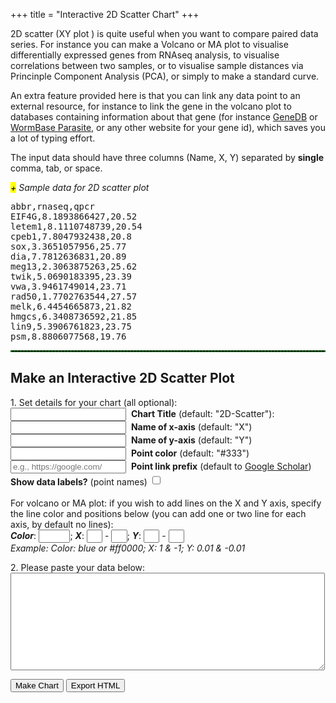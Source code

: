 +++
title = "Interactive 2D Scatter Chart"
+++
<div>
<p>2D scatter (XY plot ) is quite useful when you want to compare paired data series. For instance you can make a Volcano or MA plot to visualise differentially expressed genes from RNAseq analysis, to visualise correlations between two samples, or to visualise sample distances via Princinple Component Analysis (PCA), or simply to make a standard curve. </p>

<p>An extra feature provided here is that you can link any data point to an external resource, for instance to link the gene in the volcano plot to databases containing information about that gene (for instance <a href="http://www.genedb.org/Homepage" target="_blank">GeneDB</a> or <a href="http://parasite.wormbase.org/index.html" target="_blank">WormBase Parasite</a>, or any other website for your gene id), which saves you a lot of typing effort.</p> 

<p>The input data should have three columns (Name, X, Y) separated by <strong>single</strong> comma, tab, or space.</p>

<span class="csv-toggle"><em><mark>+</mark> Sample data for 2D scatter plot</em></span>
<span class="csv-example" style="width: 100%">
<pre>
abbr,rnaseq,qpcr
EIF4G,8.1893866427,20.52
letem1,8.1110748739,20.54
cpeb1,7.8047932438,20.8
sox,3.3651057956,25.77
dia,7.7812636831,20.89
meg13,2.3063875263,25.62
twik,5.0690183395,23.39
vwa,3.9461749014,23.71
rad50,1.7702763544,27.57
melk,6.4454665873,21.82
hmgcs,6.3408736592,21.85
lin9,5.3906761823,23.75
psm,8.8806077568,19.76
</pre></span>
<script>
function main() {
  $('.csv-example').hide();
  $('.csv-toggle').on('click', function() {
    $(this).toggleClass('active');
    $(this).next().slideToggle(400);
  });
}
$(document).ready(main);
</script>

<hr style="border: 1px dashed #008800">

<h2>Make an Interactive 2D Scatter Plot</h2>

<form>
<p>1. Set details for your chart (all optional):<br>
<input type="text" name="mtitle">&nbsp;&nbsp;<strong>Chart Title</strong> (default: "2D-Scatter"):<br> 
<input type="text" name="xaxis">&nbsp;&nbsp;<strong>Name of x-axis</strong> (default: "X")<br>
<input type="text" name="yaxis">&nbsp;&nbsp;<strong>Name of y-axis</strong> (default: "Y")<br> 
<input type="text" name="pcolor">&nbsp;&nbsp;<strong>Point color</strong> (default: "#333")<br> 
<input type="text" name="preurl" placeholder="e.g., https://google.com/">&nbsp;&nbsp;<strong>Point link prefix</strong> (default to <a href="https://scholar.google.com">Google Scholar</a>)<br>
<strong>Show data labels?</strong> (point names) <input type="checkbox" id="select-datalebels" style="height: 1.2em;"><br><br>
For volcano or MA plot: if you wish to add lines on the X and Y axis, specify the line color and positions below (you can add one or two line for each axis, by default no lines):<br>
<em><strong>Color</strong></em>: <input type="text" name="lineColor" style="width: 10%">; <em><strong>X</strong></em>: <input type="text" name="X1" style="width: 5%"> - <input type="text" name="X2" style="width: 5%">; <em><strong>Y</em></strong>: <input type="text" name="Y1" style="width: 5%"> - <input type="text" name="Y2" style="width: 5%"><br>
<em>Example: Color: blue or #ff0000; X: 1 & -1; Y: 0.01 & -0.01</em>
</p>
<p>2. Please paste your data below:<br>
<textarea rows="10" cols="60" name="usrcsv"></textarea><br>
</p>
</form>
<button id="makeChart">Make Chart</button>
<button id="exportHtml">Export HTML</button>
<br>
<div id="container" style="width: 90%; margin: 0 auto"></div>
<script src="/js/2dscatter.js"></script>
<script src='/js/export/exportXY.js'></script>
</div>
